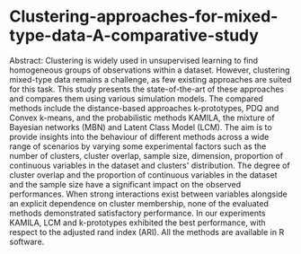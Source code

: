 # Clustering-approaches-for-mixed-type-data-A-comparative-study
Abstract: Clustering is widely used in unsupervised learning to find homogeneous groups of observations within a dataset. However, clustering mixed-type data remains a challenge, as few existing approaches are suited for this task. This study presents the state-of-the-art of these approaches and compares them using various simulation models. The compared methods include the distance-based approaches k-prototypes, PDQ and Convex k-means, and the probabilistic methods KAMILA, the mixture of Bayesian networks (MBN) and Latent Class Model (LCM). The aim is to provide insights into the behaviour of different methods across a wide range of scenarios by varying some experimental factors such as the number of clusters, cluster overlap, sample size, dimension, proportion of continuous variables in the dataset and clusters' distribution. The degree of cluster overlap and the proportion of continuous variables in the dataset and the sample size have a significant impact on the observed performances. When strong interactions exist between variables alongside an explicit dependence on cluster membership, none of the evaluated methods demonstrated satisfactory performance. In our experiments KAMILA, LCM and k-prototypes exhibited the best performance, with respect to the adjusted rand index (ARI). All the methods are available in R software.
